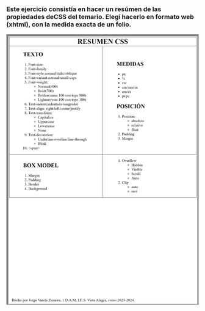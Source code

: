 ### Este ejercicio consistía en hacer un resúmen de las propiedades deCSS del temario. Elegí hacerlo en formato web (xhtml), con la medida exacta de un folio.


[![Resumen de CSS](EXAMENresumen.png)](https://jotaaloud.github.io/Desarrollo_aplicaciones_multiplataforma/1DAM/Lenguaje%20de%20marcas%20(web)/Segundo%20trimestre/Ejercicios_Hoja_4/ejercicio8/ejericicio8.xhtml)
